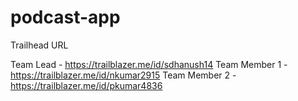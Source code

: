 # podcast-app

Trailhead URL

Team Lead - https://trailblazer.me/id/sdhanush14
Team Member 1 -  https://trailblazer.me/id/nkumar2915
Team Member 2 - https://trailblazer.me/id/pkumar4836

